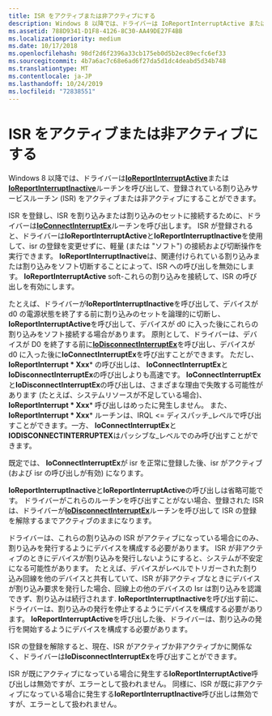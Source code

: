 ```yaml
---
title: ISR をアクティブまたは非アクティブにする
description: Windows 8 以降では、ドライバーは IoReportInterruptActive または IoReportInterruptInactive ルーチンを呼び出して、登録されている割り込みサービスルーチン (ISR) をアクティブまたは非アクティブにすることができます。
ms.assetid: 788D9341-D1F8-4126-8C30-AA49DE27F4BB
ms.localizationpriority: medium
ms.date: 10/17/2018
ms.openlocfilehash: 98df2d6f2396a33cb175eb0d5b2ec89ecfc6ef33
ms.sourcegitcommit: 4b7a6ac7c68e6ad6f27da5d1dc4deabd5d34b748
ms.translationtype: MT
ms.contentlocale: ja-JP
ms.lasthandoff: 10/24/2019
ms.locfileid: "72838551"
---
```

# <a name="making-an-isr-active-or-inactive"></a>ISR をアクティブまたは非アクティブにする


Windows 8 以降では、ドライバーは[**IoReportInterruptActive**](https://docs.microsoft.com/windows-hardware/drivers/ddi/wdm/nf-wdm-ioreportinterruptactive)または[**IoReportInterruptInactive**](https://docs.microsoft.com/windows-hardware/drivers/ddi/wdm/nf-wdm-ioreportinterruptinactive)ルーチンを呼び出して、登録されている割り込みサービスルーチン (ISR) をアクティブまたは非アクティブにすることができます。

ISR を登録し、ISR を割り込みまたは割り込みのセットに接続するために、ドライバーは[**IoConnectInterruptEx**](https://docs.microsoft.com/windows-hardware/drivers/ddi/wdm/nf-wdm-ioconnectinterruptex)ルーチンを呼び出します。 ISR が登録されると、ドライバーは**IoReportInterruptActive**と**IoReportInterruptInactive**を使用して、isr の登録を変更せずに、軽量 (または "ソフト") の接続および切断操作を実行できます。 **IoReportInterruptInactive**は、関連付けられている割り込みまたは割り込みをソフト切断することによって、ISR への呼び出しを無効にします。 **IoReportInterruptActive** soft-これらの割り込みを接続して、ISR の呼び出しを有効にします。

たとえば、ドライバーが**IoReportInterruptInactive**を呼び出して、デバイスが d0 の電源状態を終了する前に割り込みのセットを論理的に切断し、 **IoReportInterruptActive**を呼び出して、デバイスが d0 に入った後にこれらの割り込みをソフト接続する場合があります。 原則として、ドライバーは、デバイスが D0 を終了する前に[**IoDisconnectInterruptEx**](https://docs.microsoft.com/windows-hardware/drivers/ddi/wdm/nf-wdm-iodisconnectinterruptex)を呼び出し、デバイスが d0 に入った後に**IoConnectInterruptEx**を呼び出すことができます。 ただし、 **IoReportInterrupt * Xxx*** の呼び出しは、 **IoConnectInterruptEx**と**IoDisconnectInterruptEx**の呼び出しよりも高速です。 **IoConnectInterruptEx**と**IoDisconnectInterruptEx**の呼び出しは、さまざまな理由で失敗する可能性があります (たとえば、システムリソースが不足している場合)、 **IoReportInterrupt * Xxx*** 呼び出しはめったに発生しません。 また、 **IoReportInterrupt * Xxx*** ルーチンは、IRQL &lt;= ディスパッチ\_レベルで呼び出すことができます。一方、 **IoConnectInterruptEx**と**IODISCONNECTINTERRUPTEX**はパッシブな\_レベルでのみ呼び出すことができます。

既定では、 **IoConnectInterruptEx**が isr を正常に登録した後、isr がアクティブ (および isr の呼び出しが有効) になります。

**IoReportInterruptInactive**と**IoReportInterruptActive**の呼び出しは省略可能です。 ドライバーがこれらのルーチンを呼び出すことがない場合、登録された ISR は、ドライバーが[**IoDisconnectInterruptEx**](https://docs.microsoft.com/windows-hardware/drivers/ddi/wdm/nf-wdm-iodisconnectinterruptex)ルーチンを呼び出して ISR の登録を解除するまでアクティブのままになります。

ドライバーは、これらの割り込みの ISR がアクティブになっている場合にのみ、割り込みを発行するようにデバイスを構成する必要があります。 ISR が非アクティブのときにデバイスが割り込みを発行しないようにすると、システムが不安定になる可能性があります。 たとえば、デバイスがレベルでトリガーされた割り込み回線を他のデバイスと共有していて、ISR が非アクティブなときにデバイスが割り込み要求を発行した場合、回線上の他のデバイスの Isr は割り込みを認識できず、割り込みは続行されます. **IoReportInterruptInactive**を呼び出す前に、ドライバーは、割り込みの発行を停止するようにデバイスを構成する必要があります。 **IoReportInterruptActive**を呼び出した後、ドライバーは、割り込みの発行を開始するようにデバイスを構成する必要があります。

ISR の登録を解除すると、現在、ISR がアクティブか非アクティブかに関係なく、ドライバーは**IoDisconnectInterruptEx**を呼び出すことができます。

ISR が既にアクティブになっている場合に発生する**IoReportInterruptActive**呼び出しは無効ですが、エラーとして扱われません。 同様に、ISR が既に非アクティブになっている場合に発生する**IoReportInterruptInactive**呼び出しは無効ですが、エラーとして扱われません。

 

 




